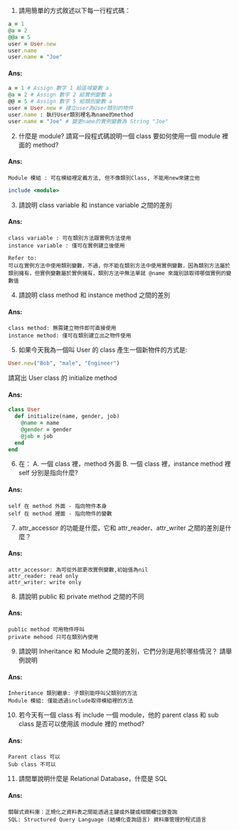 1. 請用簡單的方式敘述以下每一行程式碼：

  ```ruby 
  a = 1 
  @a = 2
  @@a = 5
  user = User.new
  user.name
  user.name = "Joe"
  ```

  #### Ans: 
  ```ruby
  a = 1 # Assign 數字 1 給區域變數 a 
  @a = 2 # Assign 數字 2 給實例變數 a 
  @@ = 5 # Assign 數字 5 給類別變數 a 
  user = User.new # 建立user為User類別的物件
  user.name : 執行User類別裡名為name的method
  user.name = "Joe" # 變更name的實例變數為 String "Joe"
  ```

2. 什麼是 module? 請寫一段程式碼說明一個 class 要如何使用一個 module 裡面的 method?

  #### Ans:
  ```
  Module 模組 : 可在模組裡定義方法, 但不像類別Class, 不能用new來建立他
  ```
  ```ruby
  include <module>
  ```

3. 請說明 class variable 和 instance variable 之間的差別

  #### Ans:
  ```
  class variable : 可在類別方法跟實例方法使用
  instance variable : 僅可在實例建立後使用

  Refer to:
  可以在實例方法中使用類別變數，不過，你不能在類別方法中使用實例變數，因為類別方法屬於類別擁有，但實例變數屬於實例擁有，類別方法中無法單就 @name 來識別該取得哪個實例的變數值
  ```

4. 請說明 class method 和 instance method 之間的差別

  #### Ans:
  ```
  class method: 無需建立物件即可直接使用
  instance method: 僅可在類別建立出之物件使用
  ```

5. 如果今天我為一個叫 User 的 class 產生一個新物件的方式是:
  ```ruby
  User.new("Bob", "male", "Engineer")
  ```
請寫出 User class 的 initialize method

  #### Ans:
  ```ruby
  class User
    def initialize(name, gender, job)
      @name = name
      @gender = gender
      @job = job
    end
  end
  ```

6. 在：
  A.  一個 class 裡，method 外面
  B.  一個 class 裡，instance method 裡
  self 分別是指向什麼?

  #### Ans:
  ```
  self 在 method 外面 - 指向物件本身
  self 在 method 裡面 - 指向物件的變數
  ```

7. attr_accessor 的功能是什麼，它和 attr_reader、attr_writer 之間的差別是什麼？

  #### Ans:
  ```
  attr_accessor: 為可從外部更改實例變數,初始值為nil
  attr_reader: read only
  attr_writer: write only
  ```

8. 請說明 public 和 private method 之間的不同

  #### Ans:
  ```
  public method 可用物件呼叫
  private mehood 只可在類別內使用
  ```

9. 請說明 Inheritance 和 Module 之間的差別，它們分別是用於哪些情況？ 請舉例說明

  #### Ans:
  ```
  Inheritance 類別繼承: 子類別能呼叫父類別的方法
  Module 模組: 僅能透過include取得模組裡的方法
  ```

10. 若今天有一個 class 有 include 一個 module，他的 parent class 和 sub class 是否可以使用該 module 裡的 method?

  #### Ans:
  ```
  Parent class 可以
  Sub class 不可以
  ```

11. 請間單說明什麼是 Relational Database，什麼是 SQL

  #### Ans:
  ```
  關聯式資料庫：正規化之資料表之間能透過主鍵或外鍵或相關欄位做查詢
  SQL: Structured Query Language (結構化查詢語言) 資料庫管理的程式語言
  ```
